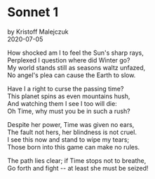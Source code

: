 # Sonnet 1
by Kristoff Malejczuk <br>
2020-07-05

How shocked am I to feel the Sun's sharp rays, <br>
Perplexed I question where did Winter go? <br>
My world stands still as seasons waltz unfazed, <br>
No angel's plea can cause the Earth to slow. <br>

Have I a right to curse the passing time? <br>
This planet spins as even mountains hush, <br>
And watching them I see I too will die: <br>
Oh Time, why must you be in such a rush? <br>

Despite her power, Time was given no ears, <br>
The fault not hers, her blindness is not cruel. <br>
I see this now and stand to wipe my tears; <br>
Those born into this game can make no rules. <br>

The path lies clear; if Time stops not to breathe, <br>
Go forth and fight -- at least she must be seized! <br>
